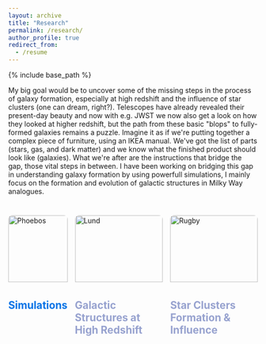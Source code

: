 ```yaml
---
layout: archive
title: "Research"
permalink: /research/
author_profile: true
redirect_from:
  - /resume
---
```

{% include base_path %}

My big goal would be to uncover some of the missing steps in the process of galaxy formation, especially at high redshift and the influence of star clusters (one can dream, right?). Telescopes have already revealed their present-day beauty and now with e.g. JWST we now also get a look on how they looked at higher redshift, but the path from these basic "blops" to fully-formed galaxies remains a puzzle. Imagine it as if we're putting together a complex piece of furniture, using an IKEA manual. We've got the list of parts (stars, gas, and dark matter) and we know what the finished product should look like (galaxies). What we're after are the instructions that bridge the gap, those vital steps in between. I have been working on bridging this gap in understanding galaxy formation by using powerfull simulations, I mainly focus on the formation and evolution of galactic structures in Milky Way analogues. 

<html lang="en">
<head>
  <meta charset="UTF-8">
  <meta name="viewport" content="width=device-width, initial-scale=1.0">
  <title>Three Topics Layout</title>
  <style>
    /* Container for the topics */
    .topics-container {
      display: flex;
      gap: 15px; /* Reduced space between the boxes */
      max-width: 1200px;
      margin: 40px auto;
      justify-content: space-between;
    }

    /* Individual topic cards */
    .topic {
      background: #ffffff;
      border-radius: 8px;
      box-shadow: 0 4px 8px rgba(0, 0, 0, 0.1);
      padding: 15px; /* Reduced padding inside the box */
      width: 300px;
      text-align: center;
    }

    /* Topic images */
    .topic img {
      width: 100%;
      height: auto;
      border-radius: 8px 8px 0 0; /* Round top corners of the image */
      margin-bottom: 5px; /* Reduced space between image and title */
    }

    /* Topic title and description */
    .topic h2 {
      font-size: 1.3rem; /* Smaller font size for title */
      margin-bottom: 5px; /* Reduced space between title and description */
    }

    .topic p {
      font-size: 0.8rem; /* Smaller font size for text */
      color: #666;
    }
  </style>
</head>
<body>
  <div class="topics-container">
    <div class="topic">
      <img src="https://github.com/user-attachments/assets/c5384001-0b37-4206-8bd0-6b7b63b49f24" alt="Phoebos" />
      <h2><a href="https://fvandonkelaar.github.io/sims/" target="_blank" style="text-decoration: none; color: #0073e6;">Simulations</a></h2>
    </div>
    <div class="topic">
       <img src="https://github.com/user-attachments/assets/f7fe56f0-0d73-4a94-a351-ad3847545a96" alt="Lund" />
       <h2><a href="https://fvandonkelaar.github.io/structures/" style="text-decoration: none; color: #97a2cf;">Galactic Structures at High Redshift</a></h2>
    </div>
    <div class="topic">
      <img src="https://github.com/user-attachments/assets/bf8e09d4-d695-4932-a1d0-2518d73cd162" alt="Rugby" />
      <h2> <h2><a href="https://fvandonkelaar.github.io/clusters/" target="_blank" style="text-decoration: none; color: #97a2cf;">Star Clusters Formation & Influence</a></h2></h2>
    </div>
  </div>
</body>
</html>
